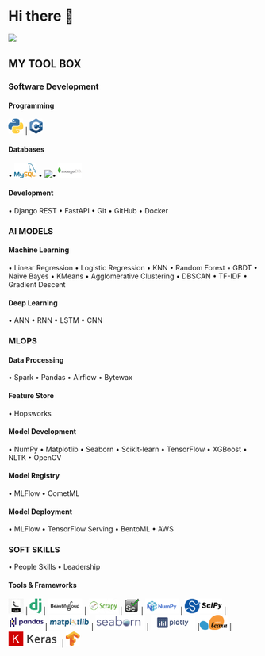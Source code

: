 # Hi there 👋
<img src="skhapijulhossen_CV.png">


## MY TOOL BOX

### Software Development
#### Programming
<img src="images/py1.png" height="30px" >  |   <img src="images/c++.png" height="30px" >    
#### Databases
• <img src="images/mysql.png" height="30px" > • <img src="https://imgs.search.brave.com/yaqR7T1zBe7Smlallb0SaDau5wxTrDf-fz7tQxfWl4c/rs:fit:560:320:1/g:ce/aHR0cHM6Ly91cGxv/YWQud2lraW1lZGlh/Lm9yZy93aWtpcGVk/aWEvY29tbW9ucy90/aHVtYi9mL2ZkL0R5/bmFtb0RCLnBuZy81/MTJweC1EeW5hbW9E/Qi5wbmc" height="30px" >• <img src="images/MongoDB-Logo.png" height="30px" >
#### Development
• Django REST • FastAPI • Git • GitHub • Docker

### AI MODELS
#### Machine Learning
• Linear Regression • Logistic Regression • KNN • Random Forest • GBDT • Naive Bayes 
• KMeans • Agglomerative Clustering • DBSCAN • TF-IDF • Gradient Descent 
#### Deep Learning
• ANN • RNN • LSTM • CNN
### MLOPS
#### Data Processing
• Spark • Pandas • Airflow • Bytewax
#### Feature Store
• Hopsworks
#### Model Development
• NumPy • Matplotlib • Seaborn • Scikit-learn • TensorFlow • XGBoost • NLTK • OpenCV
#### Model Registry
• MLFlow • CometML
#### Model Deployment
• MLFlow • TensorFlow Serving •
BentoML • AWS
### SOFT SKILLS
• People Skills • Leadership

#### Tools & Frameworks
<img src="images/flask2.jpg" height="30px" > | <img src="images/django-logo.png" height="30px" > |  <img src="images/bs.png" height="30px" >  | 
<img src="images/scrapy.png" height="30px" > |  <img src="images/selenium.jpg" height="30px" >  | <img src="images/NumPy.png" height="30px" > | 
<img src="images/scipy.png" height="30px" > |  <img src="images/Pandas_logo.png" height="30px" >| 
<img src="images/matplot.png" height="30px" > |  <img src="images/seaborn.png" height="30px" >  | <img src="images/plotly.png" height="30px" >  |<img src="images/scikit.png" height="30px" > | <img src="images/keras.png" height="30px" > |  <img src="images/Tensorflow.png" height="30px" >



